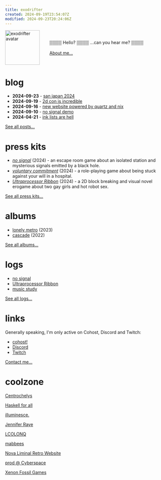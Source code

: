```yaml
---
title: exodrifter
created: 2024-09-19T23:54:07Z
modified: 2024-09-23T20:24:06Z
---
```


<div style="display: flex; flex-direction: row; align-items: center;">
<img src="blog/avatar.png" alt="exodrifter avatar" align="left" style="width: 7rem; margin-right: 2rem;"/>

▒▒▒▒ Hello? ▒▒▒▒ ...can you hear me? ▒▒▒▒ <br/><br/>
[About me...](about.md)

</div>

# blog

- **2024-09-23** - [san japan 2024](blog/20240919203503.md)
- **2024-09-19** - [2d con is incredible](blog/20240919200017.md)
- **2024-09-16** - [new website powered by quartz and nix](blog/20240916090424.md)
- **2024-09-10** - [no signal demo](blog/20240910235854.md)
- **2024-04-21** - [ink lists are hell](blog/20240421231554.md)

[See all posts...](blog/index.md)

# press kits

- _[no signal](press-kits/no-signal.md)_ (2024) - an escape room game about an isolated station and mysterious signals emitted by a black hole.
- _[voluntary commitment](press-kits/voluntary-commitment.md)_ (2024) - a role-playing game about being stuck against your will in a hospital.
- _[Ultraprocessor Ribbon](press-kits/ultraprocessor-ribbon.md)_ (2024) - a 2D block breaking and visual novel erogame about two gay girls and hot robot sex.

[See all press kits...](press-kits/index.md)

# albums

- [lonely metro](albums/lonely-metro/index.md) (2023)
- [cascade](albums/cascade/index.md) (2022)

[See all albums...](albums/index.md)

# logs

- [no signal](notes/no-signal.md)
- [Ultraprocessor Ribbon](notes/ultraprocessor-ribbon.md)
- [music study](notes/music-study.md)

[See all logs...](tags/log.md)

# links

Generally speaking, I'm only active on Cohost, Discord and Twitch:
- <i class="ri-discuss-fill"></i> [cohost!](https://cohost.org/exodrifter)
- <i class="ri-discord-fill"></i> [Discord](https://discord.gg/arqFQVt)
- <i class="ri-twitch-fill"></i> [Twitch](https://www.twitch.tv/exodrifter_)

[Contact me...](contact.md)

# coolzone

<div class="flex">

[Centrochelys](http://www.brendanmcleod.dev/)

[Haskell for all](https://www.haskellforall.com/)

[illuminesce.](https://chostett.com/)

[Jennifer Raye](https://jennraye.moe)

[LCOLONQ](https://pub.colonq.computer/~llll/)

[mabbees](https://mabbees.neocities.org/)

[Nova Liminal Retro Website](https://novashy.com/webjam/index.html)

[prod @ Cyberspace](https://pub.colonq.computer/~prod/)

[Xenon Fossil Games](http://xenonfossil.games)

</div>

